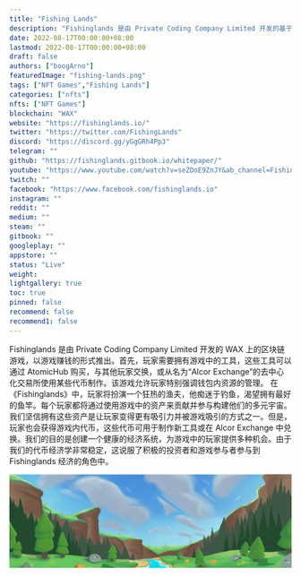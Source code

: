 ```yaml
---
title: "Fishing Lands"
description: "Fishinglands 是由 Private Coding Company Limited 开发的基于 WAX 的 3D 区块链游戏，以游戏赚钱的形式推出。"
date: 2022-08-17T00:00:00+08:00
lastmod: 2022-08-17T00:00:00+08:00
draft: false
authors: ["boogArno"]
featuredImage: "fishing-lands.png"
tags: ["NFT Games","Fishing Lands"]
categories: ["nfts"]
nfts: ["NFT Games"]
blockchain: "WAX"
website: "https://fishinglands.io/"
twitter: "https://twitter.com/FishingLands"
discord: "https://discord.gg/yGgGRh4Pp3"
telegram: ""
github: "https://fishinglands.gitbook.io/whitepaper/"
youtube: "https://www.youtube.com/watch?v=seZDoE9ZnJY&ab_channel=FishingLands"
twitch: ""
facebook: "https://www.facebook.com/fishinglands.io"
instagram: ""
reddit: ""
medium: ""
steam: ""
gitbook: ""
googleplay: ""
appstore: ""
status: "Live"
weight: 
lightgallery: true
toc: true
pinned: false
recommend: false
recommend1: false
---
```

Fishinglands 是由 Private Coding Company Limited 开发的 WAX 上的区块链游戏，以游戏赚钱的形式推出。首先，玩家需要拥有游戏中的工具，这些工具可以通过 AtomicHub 购买，与其他玩家交换，或从名为“Alcor Exchange”的去中心化交易所使用某些代币制作。该游戏允许玩家特别强调钱包内资源的管理。
在《Fishinglands》中，玩家将扮演一个狂热的渔夫，他痴迷于钓鱼，渴望拥有最好的鱼竿。每个玩家都将通过使用游戏中的资产来贡献并参与构建他们的多元宇宙。
我们坚信拥有这些资产是让玩家变得更有吸引力并被游戏吸引的方式之一。但是，玩家也会获得游戏内代币，这些代币可用于制作新工具或在 Alcor Exchange 中兑换。我们的目的是创建一个健康的经济系统，为游戏中的玩家提供多种机会。由于我们的代币经济学非常稳定，这说服了积极的投资者和游戏参与者参与到 Fishinglands 经济的角色中。

![1500x500](1500x500.jpg)
